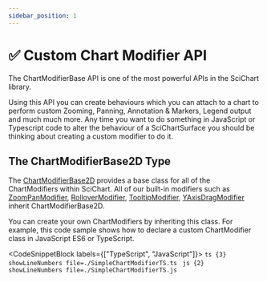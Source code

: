 ```yaml
---
sidebar_position: 1
---
```


# ✅ Custom Chart Modifier API

The ChartModifierBase API is one of the most powerful APIs in the SciChart library.

Using this API you can create behaviours which you can attach to a chart to perform custom Zooming, Panning, Annotation & Markers, Legend output and much much more. Any time you want to do something in JavaScript or Typescript code to alter the behaviour of a SciChartSurface you should be thinking about creating a custom modifier to do it.

The ChartModifierBase2D Type
----------------------------

The [ChartModifierBase2D](https://www.scichart.com/documentation/js/current/typedoc/classes/chartmodifierbase2d.html) provides a base class for all of the ChartModifiers within SciChart. All of our built-in modifiers such as [ZoomPanModifier](https://www.scichart.com/documentation/js/current/typedoc/classes/zoompanmodifier.html), [RolloverModifier](https://www.scichart.com/documentation/js/current/typedoc/classes/rollovermodifier.html), [TooltipModifier](https://www.scichart.com/documentation/js/current/typedoc/classes/tooltipmodifier.html), [YAxisDragModifier](https://www.scichart.com/documentation/js/current/typedoc/classes/yaxisdragmodifier.html) inherit ChartModifierBase2D.

You can create your own ChartModifiers by inheriting this class. For example, this code sample shows how to declare a custom ChartModifier class in JavaScript ES6 or TypeScript.

<CodeSnippetBlock labels={["TypeScript", "JavaScript"]}>
    ```ts {3} showLineNumbers file=./SimpleChartModifierTS.ts
    ```
    ```js {2} showLineNumbers file=./SimpleChartModifierTS.js
    ```
</CodeSnippetBlock>